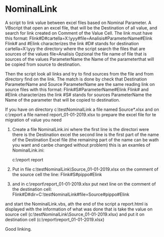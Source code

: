 # NominalLink
A script to link value between excel files based on Nominal Parameter.
A VBscript that open an excel file, that will be the Destination of all value, and search for link created on Comment of the Value Cell.
The link must have this format:
  Flink#D#cartella=X:\yyy#file=Analisis#ParameterName#Elink
  Flink# and #Elink     characterizes the link
  #D#                   stands for destination
  cartella=X:\yyy            the directory where the script search the files that are sources of the values
  file=Analisis         Opzional the file name of file that is sources of the values
  ParameterName         the Name of the parameterthat will be copied from source to destination.
  
Then the script look all links and try to find sources from the file and from directory find on the link.
The match is done by check that Destination ParameterName and Source ParameterName are the same reading link on source files with     this format:
  Flink#S#ParameterName#Elink
  Flink# and #Elink     characterizes the link
  #S#                   stands for sources
  ParameterName         the Name of the parameter that will be copied to destination.
  
If you have on directory c:\testNominalLink a file named Source*.xlsx and on c:\report a file named report_01-01-2019.xlsx
to prepare the excel file for te migration of value you need 

1) Create a file NominalLink.ini where the first line is the directori were there is the Destination excel
   the second line is the first part of the name of the Destination Excel file (the remaining part of the name can be wath you want and canbe changed without problem)
   this is an examles of NominalLink.ini:
   
   c:\report
   report
   
2)  Put in file c:\testNominalLink\Source_01-01-2019.xlsx on the comment of the source cell the line:
  Flink#S#pippo#Elink
  
3) and in c:\report\report_01-01-2019.xlsx put next line on the comment of the destination cell:
  Flink#D#dir=C:\testNominalLink#file=Source#pippo#Elink
  
 and start the NominalLink.vbs, ath the end of the script a report.html is displayed with the information of what was done
 that is take the value on source cell (c:\testNominalLink\Source_01-01-2019.xlsx) and put it on destination cell (c:\report\report_01-01-2019.xlsx)
 
 Good linking.
 
  
